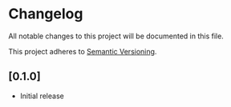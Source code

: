 # Changelog

All notable changes to this project will be documented in this file.

This project adheres to [Semantic Versioning](http://semver.org/).

## [0.1.0]

 * Initial release